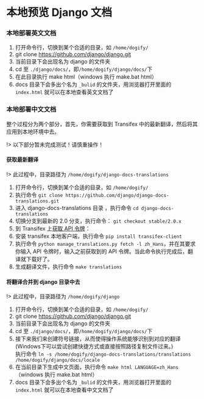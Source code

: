 # 本地预览 Django 文档


### 本地部署英文文档

1. 打开命令行，切换到某个合适的目录，如 `/home/dogify/`
2. git clone https://github.com/django/django.git
3. 当前目录下会出现名为 django 的文件夹
4. cd 至 `./django/docs/`，即`/home/dogify/django/docs/`下
5. 在此目录执行 make html（windows 执行 make.bat html）
6. docs 目录下会多出个名为 `_bulid` 的文件夹，用浏览器打开里面的 `index.html` 就可以在本地查看英文文档了

### 本地部署中文文档

整个过程分为两个部分，首先，你需要获取到 Transifex 中的最新翻译，然后将其应用到本地环境中去。

!> 以下部分暂未完成测试！请慎重操作！

#### 获取最新翻译

!> 此过程中，目录路径为 `/home/dogify/django-docs-translations`

1. 打开命令行，切换到某个合适的目录，如 `/home/dogify/`
2. 执行命令 `git clone https://github.com/django/django-docs-translations.git`
3. 进入 django-docs-translations 目录 ，执行命令 `cd django-docs-translations`
4. 切换分支到最新的 2.0 分支，执行命令： `git checkout stable/2.0.x`
5. 到 Transifex 上[获取 API 令牌](https://www.transifex.com/user/settings/api/)：
6. 安装 transifex 本地客户端，执行命令 `pip install transifex-client`
7. 执行命令 `python manage_translations.py fetch -l zh_Hans`，并在其要求你输入 API 令牌时，输入之前获取到的 API 令牌。当此命令执行完成后，翻译就下载好了。
8. 生成翻译文件，执行命令 `make translations`


#### 将翻译合并到 django 目录中去

!> 此过程中，目录路径为 `/home/dogify/django`

1. 打开命令行，切换到某个合适的目录，如 `/home/dogify/`
2. git clone https://github.com/django/django.git
3. 当前目录下会出现名为 django 的文件夹
4. cd 至 `./django/docs/`，即`/home/dogify/django/docs/`下
5. 接下来我们来创建符号链接，从而使得操作系统能够识别到对应的翻译(Windows下可以尝试创建快捷方式或直接按照路径复制文件过来。)</br>执行命令 `ln -s /home/dogify/django-docs-translations/translations /home/dogify/django/docs/locale`
6. 在当前目录下生成中文页面，执行命令 `make html LANGUAGE=zh_Hans`（windows 执行 make.bat html）
7. docs 目录下会多出个名为 `_bulid` 的文件夹，用浏览器打开里面的 `index.html` 就可以在本地查看中文文档了
